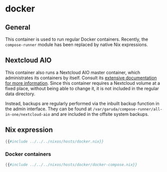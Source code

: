 # docker

## General

This container is used to run regular Docker containers.
Recently, the `compose-runner` module has been replaced by native Nix expressions.

## Nextcloud AIO

This container also runs a Nextcloud AIO master container, which administrates its containers by itself.
Consult its [extensive documentation for more information](https://github.com/nextcloud/all-in-one).
Since this container requires a Nextcloud volume at a fixed place, without being able to change it, it is not
included in the regular data directory.

Instead, backups are regularly performed via the inbuilt backup function in the admin interface.
They can be found at `/var/garuda/compose-runner/all-in-one/nextcloud-aio`
and are included in the offsite system backups.

## Nix expression

```nix
{{#include ../../../nixos/hosts/docker.nix}}
```

### Docker containers

```nix
{{#include ../../../nixos/hosts/docker/docker-compose.nix}}
```
